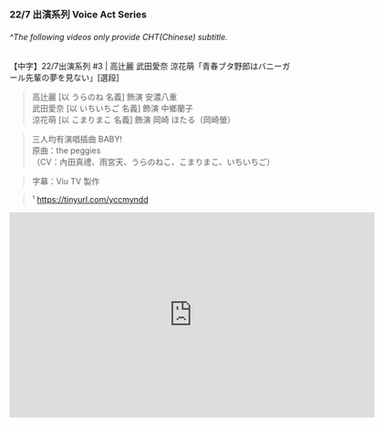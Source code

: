 ### 22/7 出演系列 Voice Act Series
###### ^The following videos only provide CHT(Chinese) subtitle.

【中字】22/7出演系列 #3 | 高辻麗 武田愛奈 涼花萌「青春ブタ野郎はバニーガール先輩の夢を見ない」[選段] 

>高辻麗 [以 うらのね 名義] 飾演 安濃八重  
武田愛奈 [以 いちいちご 名義] 飾演 中鄉蘭子  
涼花萌 [以 こまりまこ 名義] 飾演 岡崎 ほたる（岡崎螢）  

>三人均有演唱插曲 BABY!  
原曲：the peggies  
（CV：內田真禮、雨宮天、うらのねこ、こまりまこ、いちいちご）  

>字幕：Viu TV 製作 

>¹ https://tinyurl.com/yccmyndd

<iframe frameborder="0" width="640" height="360" src="https://www.dailymotion.com/embed/video/k23MuSTvTE6GJow3MxN?queue-enable=false" allowfullscreen allow="autoplay"></iframe>
